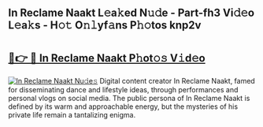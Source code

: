 ## In Reclame Naakt L𝚎a𝚔ed N𝚞𝚍e - Part-fh3 Vi𝚍𝚎o L𝚎a𝚔s - H𝚘𝚝 O𝚗𝚕yf𝚊ns P𝚑𝚘tos knp2v

# <h2><a href="http://kf6v8ii.oniu.top/?m=In+Reclame+Naakt">🔗👉 🔴 In Reclame Naakt P𝚑ot𝚘𝚜 V𝚒d𝚎o</a></h2>

[![In Reclame Naakt Nu𝚍e𝚜](https://i.imgur.com/0qMVB7G.gif)](http://kf6v8ii.oniu.top/?m=In+Reclame+Naakt)
Digital content creator In Reclame Naakt, famed for disseminating dance and lifestyle ideas, through performances and personal vlogs on social media. The public persona of In Reclame Naakt is defined by its warm and approachable energy, but the mysteries of his private life remain a tantalizing enigma.  
